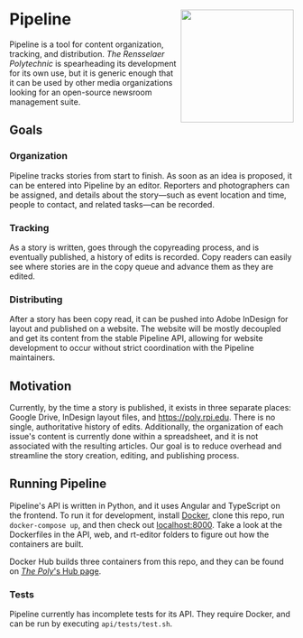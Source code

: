 # Pipeline [<img align="right" width="200px" src="https://cloud.githubusercontent.com/assets/335234/18211402/6fb5bdd6-710b-11e6-93dc-f47559d8ba19.png">](https://poly.rpi.edu)

Pipeline is a tool for content organization, tracking, and distribution. _The Rensselaer Polytechnic_ is spearheading its development for its own use, but it is generic enough that it can be used by other media organizations looking for an open-source newsroom management suite.

## Goals

### Organization

Pipeline tracks stories from start to finish. As soon as an idea is proposed, it can be entered into Pipeline by an editor. Reporters and photographers can be assigned, and details about the story—such as event location and time, people to contact, and related tasks—can be recorded.

### Tracking

As a story is written, goes through the copyreading process, and is eventually published, a history of edits is recorded. Copy readers can easily see where stories are in the copy queue and advance them as they are edited.

### Distributing

After a story has been copy read, it can be pushed into Adobe InDesign for layout and published on a website. The website will be mostly decoupled and get its content from the stable Pipeline API, allowing for website development to occur without strict coordination with the Pipeline maintainers.

## Motivation

Currently, by the time a story is published, it exists in three separate places: Google Drive, InDesign layout files, and https://poly.rpi.edu. There is no single, authoritative history of edits. Additionally, the organization of each issue's content is currently done within a spreadsheet, and it is not associated with the resulting articles. Our goal is to reduce overhead and streamline the story creation, editing, and publishing process.

## Running Pipeline

Pipeline's API is written in Python, and it uses Angular and TypeScript on the
frontend. To run it for development, install [Docker](https://www.docker.com/products/overview), clone this repo, run `docker-compose up`, and then check out [localhost:8000](http://localhost:8000). Take a look at the Dockerfiles in the API, web, and rt-editor folders to figure out how the containers are built.

Docker Hub builds three containers from this repo, and they can be found on [_The Poly_'s Hub page](https://hub.docker.com/u/thepoly/).

### Tests

Pipeline currently has incomplete tests for its API. They require Docker, and can be run by executing `api/tests/test.sh`.
